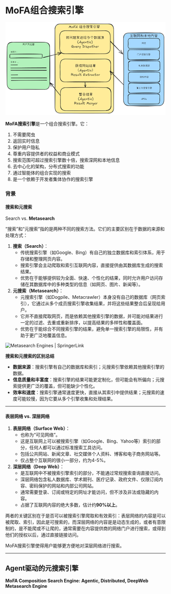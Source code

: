 # MoFA组合搜索引擎

![](images/flow.png)

**MoFA搜索引擎**是一个组合搜索引擎。它：

1. 不需要爬虫
2. 返回实时信息
3. 保护用户隐私
4. 尊重内容提供者的权益和商业模式
5. 搜索范围可超过搜索引擎数十倍，搜索深网和本地信息
6. 去中心化的架构，分布式搜索的功能
7. 通过智能体的组合实现的搜索
8. 是一个依赖于开发者集体协作的搜索引擎

### 背景

#### 搜索和**元搜索**

Search vs. **Metasearch**

“搜索”和“元搜索”指的是两种不同的搜索方法。它们的主要区别在于数据的来源和处理方式：

1. **搜索（Search）**：
   - 传统搜索引擎（如Google、Bing）有自己的独立数据库和索引体系，用于存储和整理网页内容。
   - 搜索引擎会主动爬取和索引互联网内容，直接提供由其数据库生成的搜索结果。
   - 优势在于能够提供较为全面、快速、个性化的结果，同时允许用户访问存储在其数据库中的多种类型的信息（如网页、图片、新闻等）。
2. **元搜索（Metasearch）**：
   - 元搜索引擎（如Dogpile、Metacrawler）本身没有自己的数据库（网页索引），它通过从多个成员搜索引擎收集结果，并将这些结果整合后呈现给用户。
   - 它并不直接爬取网页，而是依赖其他搜索引擎的数据，并可能对结果进行一定的过滤、去重或重新排序，以提高结果的多样性和覆盖面。
   - 优势在于能综合不同搜索引擎的结果，避免单一搜索引擎的局限性，并有助于更广泛地覆盖信息。

![Metasearch Engines | SpringerLink](https://media.springernature.com/lw685/springer-static/image/prt%3A978-0-387-39940-9%2F13/MediaObjects/978-0-387-39940-9_13_Part_Fig1-217_HTML.jpg)

**搜索和元搜索的区别总结**

- **数据来源**：搜索引擎有自己的数据库和索引；元搜索引擎依赖其他搜索引擎的数据。
- **信息质量和丰富度**：搜索引擎的结果可能更定制化，但可能会有所偏向；元搜索提供更广泛的覆盖，但可能缺少个性化。
- **效率和速度**：搜索引擎通常速度更快，直接从其索引中提供结果；元搜索的速度可能较慢，因为它要从多个引擎收集和处理结果。

---

#### 表层网络 vs. **深层网络**

1. **表层网络（Surface Web）**：
   - 也称为“可见网络”。
   - 这是互联网上可以被搜索引擎（如Google、Bing、Yahoo等）索引的部分，任何人都可以通过标准搜索工具访问。
   - 包括公共网站、新闻文章、社交媒体个人资料、博客和电子商务网站等。
   - 仅占整个互联网的很小一部分，约为4-5%。
2. **深层网络（Deep Web）**：
   - 是互联网中不被搜索引擎索引的部分，不能通过常规搜索查询直接访问。
   - 深层网络包含私人数据库、学术期刊、医疗记录、政府文件、仅限订阅内容、密码保护的网站和内部公司网站。
   - 通常需要登录、订阅或特定的网址才能访问，但不涉及非法或隐藏的内容。
   - 占据了互联网内容的绝大多数，估计约**90%以上**。

两者的关键区别在于是否可以被搜索引擎爬取和有效索引：表层网络的内容是可以被爬取、索引，因此是可搜索的，而深层网络的内容是是动态生成的，或者有意限制的，是不能爬或不让爬的，通常需要在内容提供商的网络门户进行搜索，或得到他们的授权以后，通过直接链接访问。

MoFA搜索引擎使得用户能够更方便地对深层网络进行搜索。

---

## Agent驱动的元搜索引擎

**MoFA Composition Search Engine: Agentic, Distributed, DeepWeb Metasearch Engine**

